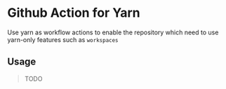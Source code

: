 # Github Action for Yarn


Use yarn as workflow actions to enable the repository which need to use 
yarn-only features such as `workspaces`


## Usage

> TODO
